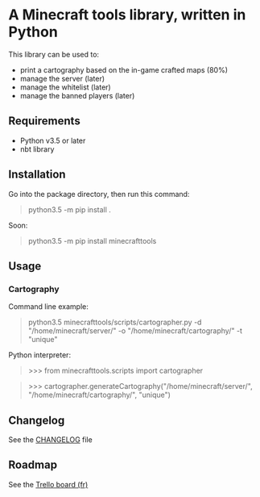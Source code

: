 # A Minecraft tools library, written in Python

This library can be used to:
 - print a cartography based on the in-game crafted maps (80%)
 - manage the server (later)
 - manage the whitelist (later)
 - manage the banned players (later)

## Requirements

 - Python v3.5 or later
 - nbt library

## Installation

Go into the package directory, then run this command:
> python3.5 -m pip install .

Soon:
> python3.5 -m pip install minecrafttools

## Usage

### Cartography

Command line example:
> python3.5 minecrafttools/scripts/cartographer.py -d "/home/minecraft/server/" -o "/home/minecraft/cartography/" -t "unique"

Python interpreter:
> \>\>\> from minecrafttools.scripts import cartographer

> \>\>\> cartographer.generateCartography("/home/minecraft/server/", "/home/minecraft/cartography/", "unique")

## Changelog

See the [CHANGELOG](CHANGELOG.md) file

## Roadmap

See the [Trello board (fr)](https://trello.com/b/wfme7mdc/minecraft-tools-scripts)

